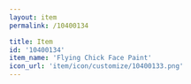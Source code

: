 ```yaml
---
layout: item
permalink: /10400134

title: Item
id: '10400134'
item_name: 'Flying Chick Face Paint'
icon_url: 'item/icon/customize/10400133.png'
---
```


